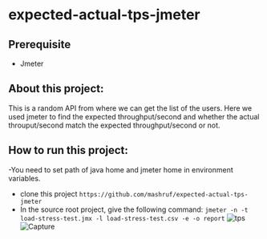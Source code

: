 # expected-actual-tps-jmeter

## Prerequisite
- Jmeter

## About this project:
This is a random API from where we can get the list of the users. Here we used jmeter to find the expected throughput/second and whether the actual throuput/second match the expected throughput/second or not.

## How to run this project:
-You need to set path of java home and jmeter home in environment variables.
- clone this project
``` https://github.com/mashruf/expected-actual-tps-jmeter ```
- In the source root project, give the following command:
``` jmeter -n -t load-stress-test.jmx -l load-stress-test.csv -e -o report ```
![tps](https://github.com/mashruf/expected-actual-tps-jmeter/assets/50927464/01615855-383e-42a8-b0ed-89f13a2c3083)
![Capture](https://github.com/mashruf/expected-actual-tps-jmeter/assets/50927464/e45571af-15b5-4709-b919-4af6bac8261b)

